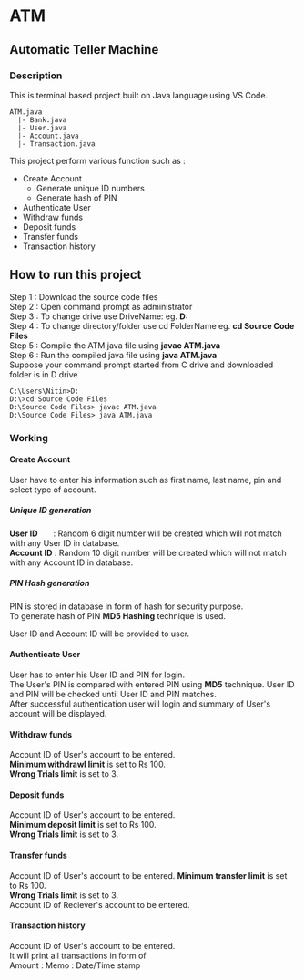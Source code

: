 # ATM  
## Automatic Teller Machine
### Description
This is terminal based project built on Java language using VS Code.  
  
```
ATM.java  
  |- Bank.java  
  |- User.java  
  |- Account.java  
  |- Transaction.java  
```  
This project perform various function such as :
 - Create Account
   - Generate unique ID numbers
   - Generate hash of PIN
 - Authenticate User
 - Withdraw funds
 - Deposit funds
 - Transfer funds
 - Transaction history  
## How to run this project
Step 1 : Download the source code files  
Step 2 : Open command prompt as administrator  
Step 3 : To change drive use DriveName: eg. **D:**  
Step 4 : To change directory/folder use cd FolderName eg. **cd Source Code Files**  
Step 5 : Compile the ATM.java file using **javac ATM.java**  
Step 6 : Run the compiled java file using **java ATM.java**  
Suppose your command prompt started from C drive and downloaded folder is in D drive
```
C:\Users\Nitin>D:
D:\>cd Source Code Files
D:\Source Code Files> javac ATM.java
D:\Source Code Files> java ATM.java
```
### Working
#### Create Account  
User have to enter his information such as first name, last name, pin and select type of account.
##### Unique ID generation
**User ID** &nbsp;&nbsp;&nbsp;&nbsp;&nbsp; : Random 6 digit number will be created which will not match with any User ID in database.  
**Account ID** : Random 10 digit number will be created which will not match with any Account ID in database.  
##### PIN Hash generation
PIN is stored in database in form of hash for security purpose.  
To generate hash of PIN **MD5 Hashing** technique is used.  
  
User ID and Account ID will be provided to user.  
#### Authenticate User
User has to enter his User ID and PIN for login.  
The User's PIN is compared with entered PIN using **MD5** technique.
User ID and PIN will be checked until User ID and PIN matches.  
After successful authentication user will login and summary of User's account will be displayed.  
#### Withdraw funds  
Account ID of User's account to be entered.  
**Minimum withdrawl limit** is set to Rs 100.  
**Wrong Trials limit** is set to 3.  
#### Deposit funds  
Account ID of User's account to be entered.  
**Minimum deposit limit** is set to Rs 100.  
**Wrong Trials limit** is set to 3.  
#### Transfer funds
Account ID of User's account to be entered.
**Minimum transfer limit** is set to Rs 100.  
**Wrong Trials limit** is set to 3.  
Account ID of Reciever's account to be entered.  
#### Transaction history
Account ID of User's account to be entered.  
It will print all transactions in form of  
Amount : Memo : Date/Time stamp  


